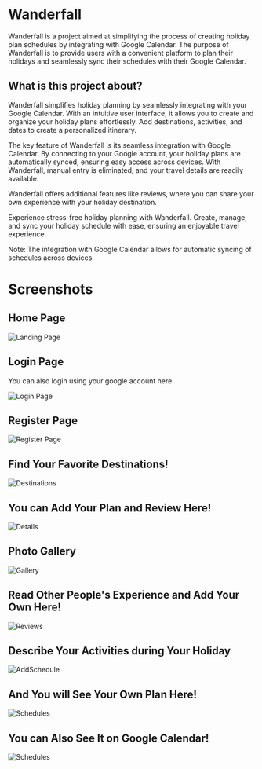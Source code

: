 # Wanderfall

Wanderfall is a project aimed at simplifying the process of creating holiday plan schedules by integrating with Google Calendar. The purpose of Wanderfall is to provide users with a convenient platform to plan their holidays and seamlessly sync their schedules with their Google Calendar.

## What is this project about?

Wanderfall simplifies holiday planning by seamlessly integrating with your Google Calendar. With an intuitive user interface, it allows you to create and organize your holiday plans effortlessly. Add destinations, activities, and dates to create a personalized itinerary.

The key feature of Wanderfall is its seamless integration with Google Calendar. By connecting to your Google account, your holiday plans are automatically synced, ensuring easy access across devices. With Wanderfall, manual entry is eliminated, and your travel details are readily available.

Wanderfall offers additional features like reviews, where you can share your own experience with your holiday destination.

Experience stress-free holiday planning with Wanderfall. Create, manage, and sync your holiday schedule with ease, ensuring an enjoyable travel experience.

Note: The integration with Google Calendar allows for automatic syncing of schedules across devices.

# Screenshots

## Home Page

![Landing Page](screenshots/2023-05-17.png)

## Login Page

You can also login using your google account here.

![Login Page](screenshots/2023-05-17(1).png)

## Register Page

![Register Page](screenshots/2023-05-17(2).png)

## Find Your Favorite Destinations!

![Destinations](screenshots/2023-05-17(3).png)

## You can Add Your Plan and Review Here!

![Details](screenshots/2023-05-17(4).png)

## Photo Gallery

![Gallery](screenshots/2023-05-17(5).png)

## Read Other People's Experience and Add Your Own Here!

![Reviews](screenshots/2023-05-17(6).png)

## Describe Your Activities during Your Holiday

![AddSchedule](screenshots/2023-05-17(7).png)

## And You will See Your Own Plan Here!

![Schedules](screenshots/2023-05-17(8).png)

## You can Also See It on Google Calendar!

![Schedules](screenshots/2023-05-17(9).png)